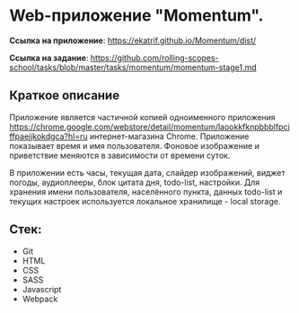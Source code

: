 # Web-приложение "Momentum".

**Ссылка на приложение**: https://ekatrif.github.io/Momentum/dist/

**Ссылка на задание**: https://github.com/rolling-scopes-school/tasks/blob/master/tasks/momentum/momentum-stage1.md

## Краткое описание

Приложение является частичной копией одноименного приложения https://chrome.google.com/webstore/detail/momentum/laookkfknpbbblfpciffpaejjkokdgca?hl=ru интернет-магазина Chrome. Приложение показывает время и имя пользователя. Фоновое изображение и приветствие меняются в зависимости от времени суток.

В приложении есть часы, текущая дата, слайдер изображений, виджет погоды, аудиоплееры, блок цитата дня, todo-list, настройки. Для хранения имени пользователя, населённого пункта, данных todo-list и текущих настроек используется локальное хранилище - local storage.

## Стек:

- Git
- HTML
- CSS
- SASS
- Javascript
- Webpack


